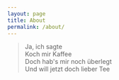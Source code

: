 ```yaml
---
layout: page
title: About
permalink: /about/
---
```

>Ja, ich sagte  
>Koch mir Kaffee  
>Doch hab's mir noch überlegt  
>Und will jetzt doch lieber Tee